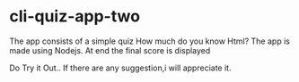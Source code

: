 # cli-quiz-app-two

The app consists of a simple quiz How much do you know Html? The app is made using Nodejs. At end the final score is displayed

Do Try it Out.. If there are any suggestion,i will appreciate it.
